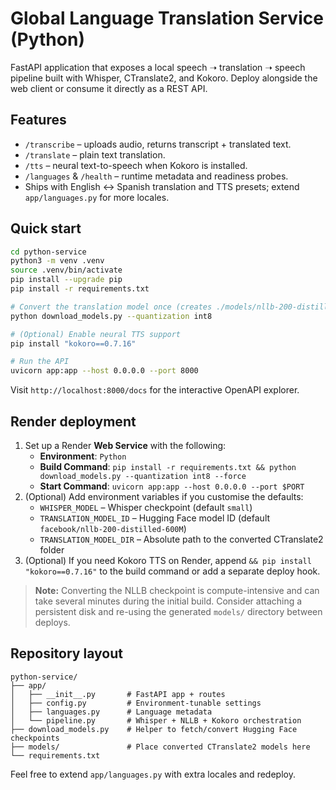 # Global Language Translation Service (Python)

FastAPI application that exposes a local speech ➝ translation ➝ speech pipeline built with Whisper, CTranslate2, and Kokoro. Deploy alongside the web client or consume it directly as a REST API.

## Features
- `/transcribe` – uploads audio, returns transcript + translated text.
- `/translate` – plain text translation.
- `/tts` – neural text-to-speech when Kokoro is installed.
- `/languages` & `/health` – runtime metadata and readiness probes.
- Ships with English ↔︎ Spanish translation and TTS presets; extend `app/languages.py` for more locales.

## Quick start
```bash
cd python-service
python3 -m venv .venv
source .venv/bin/activate
pip install --upgrade pip
pip install -r requirements.txt

# Convert the translation model once (creates ./models/nllb-200-distilled-600M)
python download_models.py --quantization int8

# (Optional) Enable neural TTS support
pip install "kokoro==0.7.16"

# Run the API
uvicorn app:app --host 0.0.0.0 --port 8000
```

Visit `http://localhost:8000/docs` for the interactive OpenAPI explorer.

## Render deployment
1. Set up a Render **Web Service** with the following:
   - **Environment**: `Python`
   - **Build Command**: `pip install -r requirements.txt && python download_models.py --quantization int8 --force`
   - **Start Command**: `uvicorn app:app --host 0.0.0.0 --port $PORT`
2. (Optional) Add environment variables if you customise the defaults:
   - `WHISPER_MODEL` – Whisper checkpoint (default `small`)
   - `TRANSLATION_MODEL_ID` – Hugging Face model ID (default `facebook/nllb-200-distilled-600M`)
   - `TRANSLATION_MODEL_DIR` – Absolute path to the converted CTranslate2 folder
3. (Optional) If you need Kokoro TTS on Render, append `&& pip install "kokoro==0.7.16"` to the build command or add a separate deploy hook.

> **Note:** Converting the NLLB checkpoint is compute-intensive and can take several minutes during the initial build. Consider attaching a persistent disk and re-using the generated `models/` directory between deploys.

## Repository layout
```
python-service/
├── app/
│   ├── __init__.py       # FastAPI app + routes
│   ├── config.py         # Environment-tunable settings
│   ├── languages.py      # Language metadata
│   └── pipeline.py       # Whisper + NLLB + Kokoro orchestration
├── download_models.py    # Helper to fetch/convert Hugging Face checkpoints
├── models/               # Place converted CTranslate2 models here
└── requirements.txt
```

Feel free to extend `app/languages.py` with extra locales and redeploy.
